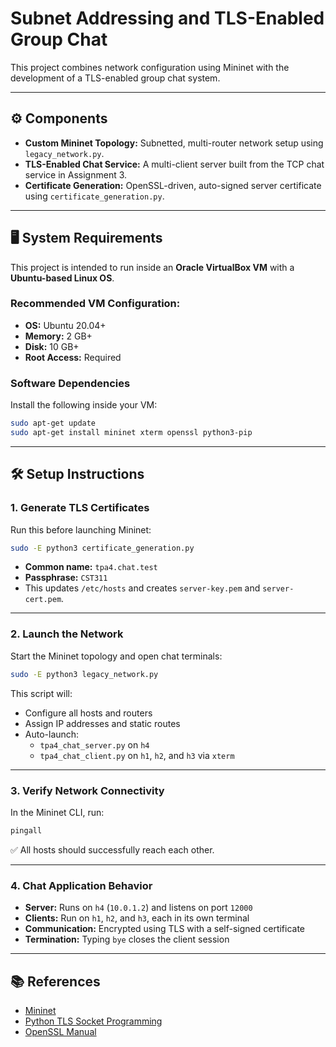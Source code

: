 # Subnet Addressing and TLS-Enabled Group Chat

This project combines network configuration using Mininet with the development of a TLS-enabled group chat system.

---

## ⚙️ Components

- **Custom Mininet Topology:** Subnetted, multi-router network setup using `legacy_network.py`.
- **TLS-Enabled Chat Service:** A multi-client server built from the TCP chat service in Assignment 3.
- **Certificate Generation:** OpenSSL-driven, auto-signed server certificate using `certificate_generation.py`.

---

## 🖥️ System Requirements

This project is intended to run inside an **Oracle VirtualBox VM** with a **Ubuntu-based Linux OS**.

### Recommended VM Configuration:

- **OS:** Ubuntu 20.04+
- **Memory:** 2 GB+
- **Disk:** 10 GB+
- **Root Access:** Required

### Software Dependencies

Install the following inside your VM:

```bash
sudo apt-get update
sudo apt-get install mininet xterm openssl python3-pip
```

---

## 🛠️ Setup Instructions

### 1. Generate TLS Certificates

Run this before launching Mininet:

```bash
sudo -E python3 certificate_generation.py
```

- **Common name:** `tpa4.chat.test`  
- **Passphrase:** `CST311`  
- This updates `/etc/hosts` and creates `server-key.pem` and `server-cert.pem`.

---

### 2. Launch the Network

Start the Mininet topology and open chat terminals:

```bash
sudo -E python3 legacy_network.py
```

This script will:

- Configure all hosts and routers
- Assign IP addresses and static routes
- Auto-launch:
  - `tpa4_chat_server.py` on `h4`
  - `tpa4_chat_client.py` on `h1`, `h2`, and `h3` via `xterm`

---

### 3. Verify Network Connectivity

In the Mininet CLI, run:

```bash
pingall
```

✅ All hosts should successfully reach each other.

---

### 4. Chat Application Behavior

- **Server:** Runs on `h4` (`10.0.1.2`) and listens on port `12000`
- **Clients:** Run on `h1`, `h2`, and `h3`, each in its own terminal
- **Communication:** Encrypted using TLS with a self-signed certificate
- **Termination:** Typing `bye` closes the client session

---

## 📚 References

- [Mininet](https://github.com/mininet/mininet)
- [Python TLS Socket Programming](https://docs.python.org/3/library/ssl.html)
- [OpenSSL Manual](https://www.openssl.org/docs/)
